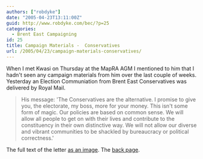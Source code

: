 ```yaml
---
authors: ["robdyke"]
date: "2005-04-23T13:11:00Z"
guid: http://www.robdyke.com/bec/?p=25
categories:
  - Brent East Campaigning
id: 25
title: Campaign Materials -  Conservatives
url: /2005/04/23/campaign-materials-conservatives/
---
```

When I met Kwasi on Thursday at the MapRA AGM I mentioned to him that I hadn't seen any campaign materials from him over the last couple of weeks. Yesterday an Election Communiation from Brent East Conservatives was delivered by Royal Mail.

> His message: 'The Conservatives are the alternative. I promise to give you, the electorate, my boss, more for your money. This isn't some form of magic. Our policies are based on common sense. We will allow all people to get on with their lives and contribute to the constituency in their own distinctive way. We will not allow our diverse and vibrant communities to be shackled by bureaucracy or political correctness.'

The full text of the letter [as an image](http://www.comwifinet.com/becampaign/intouch_letter.jpg). The [back page](http://www.comwifinet.com/becampaign/intouch_back.jpg).